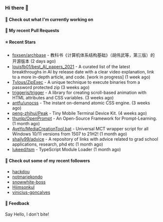 ### Hi there 👋

#### 👷 Check out what I'm currently working on

#### 🔨 My recent Pull Requests


#### ⭐ Recent Stars

- [foxsen/archbase](https://github.com/foxsen/archbase) - 教科书《计算机体系结构基础》（胡伟武等，第三版）的开源版本 (2 days ago)
- [louisfb01/best_AI_papers_2021](https://github.com/louisfb01/best_AI_papers_2021) - A  curated list of the latest breakthroughs in AI by release date with a clear video explanation, link to a more in-depth article, and code. [work in progress] (1 week ago)
- [Tylous/ZipExec](https://github.com/Tylous/ZipExec) - A unique technique to execute binaries from a password protected zip (3 weeks ago)
- [triggerjs/trigger](https://github.com/triggerjs/trigger) - A library for creating scroll-based animation with HTML attributes and CSS variables. (3 weeks ago)
- [antfu/unocss](https://github.com/antfu/unocss) - The instant on-demand atomic CSS engine. (3 weeks ago)
- [peng-zhihui/Peak](https://github.com/peng-zhihui/Peak) - Tiny Mobile Terminal Device Kit. (4 weeks ago)
- [thunlp/OpenPrompt](https://github.com/thunlp/OpenPrompt) - An Open-Source Framework for Prompt-Learning. (1 month ago)
- [AveYo/MediaCreationTool.bat](https://github.com/AveYo/MediaCreationTool.bat) - Universal MCT wrapper script for all Windows 10/11 versions from 1507 to 21H2! (1 month ago)
- [shaily99/advice](https://github.com/shaily99/advice) - A repository of links with advice related to grad school applications, research, phd etc (1 month ago)
- [lukeed/tsm](https://github.com/lukeed/tsm) - TypeScript Module Loader (1 month ago)

#### 👯 Check out some of my recent followers

- [hackdou](https://github.com/hackdou)
- [notmariekondo](https://github.com/notmariekondo)
- [snowwhite-boss](https://github.com/snowwhite-boss)
- [Hiimsonkul](https://github.com/Hiimsonkul)
- [vinicius-goncalves](https://github.com/vinicius-goncalves)

#### 💬 Feedback

Say Hello, I don't bite!